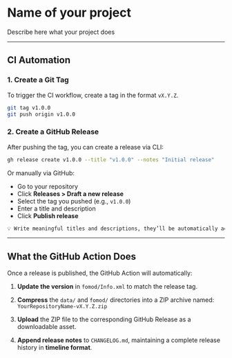 # Name of your project

Describe here what your project does

---

## CI Automation

### 1. Create a Git Tag

To trigger the CI workflow, create a tag in the format `vX.Y.Z`.

```bash
git tag v1.0.0
git push origin v1.0.0
```

### 2. Create a GitHub Release

After pushing the tag, you can create a release via CLI:

```bash
gh release create v1.0.0 --title "v1.0.0" --notes "Initial release"
```

Or manually via GitHub:

- Go to your repository
- Click **Releases > Draft a new release**
- Select the tag you pushed (e.g., `v1.0.0`)
- Enter a title and description
- Click **Publish release**

```bash
💡 Write meaningful titles and descriptions, they’ll be automatically added to the changelog.
```

---

## What the GitHub Action Does

Once a release is published, the GitHub Action will automatically:

1. **Update the version** in `fomod/Info.xml` to match the release tag.
2. **Compress** the `data/` and `fomod/` directories into a ZIP archive named: `YourRepositoryName-vX.Y.Z.zip`

3. **Upload** the ZIP file to the corresponding GitHub Release as a downloadable asset.
4. **Append release notes** to `CHANGELOG.md`, maintaining a complete release history in **timeline format**.
